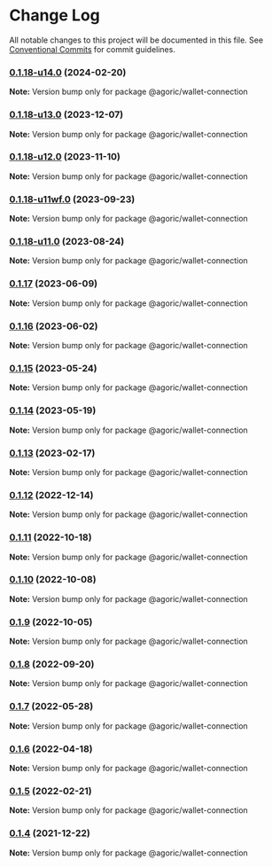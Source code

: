 # Change Log

All notable changes to this project will be documented in this file.
See [Conventional Commits](https://conventionalcommits.org) for commit guidelines.

### [0.1.18-u14.0](https://github.com/Agoric/agoric-sdk/compare/@agoric/wallet-connection@0.1.18-u13.0...@agoric/wallet-connection@0.1.18-u14.0) (2024-02-20)

**Note:** Version bump only for package @agoric/wallet-connection





### [0.1.18-u13.0](https://github.com/Agoric/agoric-sdk/compare/@agoric/wallet-connection@0.1.18-u12.0...@agoric/wallet-connection@0.1.18-u13.0) (2023-12-07)

**Note:** Version bump only for package @agoric/wallet-connection





### [0.1.18-u12.0](https://github.com/Agoric/agoric-sdk/compare/@agoric/wallet-connection@0.1.18-u11wf.0...@agoric/wallet-connection@0.1.18-u12.0) (2023-11-10)

**Note:** Version bump only for package @agoric/wallet-connection





### [0.1.18-u11wf.0](https://github.com/Agoric/agoric-sdk/compare/@agoric/wallet-connection@0.1.18-u11.0...@agoric/wallet-connection@0.1.18-u11wf.0) (2023-09-23)

**Note:** Version bump only for package @agoric/wallet-connection





### [0.1.18-u11.0](https://github.com/Agoric/agoric-sdk/compare/@agoric/wallet-connection@0.1.17...@agoric/wallet-connection@0.1.18-u11.0) (2023-08-24)

**Note:** Version bump only for package @agoric/wallet-connection





### [0.1.17](https://github.com/Agoric/agoric-sdk/compare/@agoric/wallet-connection@0.1.16...@agoric/wallet-connection@0.1.17) (2023-06-09)

**Note:** Version bump only for package @agoric/wallet-connection





### [0.1.16](https://github.com/Agoric/agoric-sdk/compare/@agoric/wallet-connection@0.1.15...@agoric/wallet-connection@0.1.16) (2023-06-02)

**Note:** Version bump only for package @agoric/wallet-connection





### [0.1.15](https://github.com/Agoric/agoric-sdk/compare/@agoric/wallet-connection@0.1.14...@agoric/wallet-connection@0.1.15) (2023-05-24)

**Note:** Version bump only for package @agoric/wallet-connection





### [0.1.14](https://github.com/Agoric/agoric-sdk/compare/@agoric/wallet-connection@0.1.11...@agoric/wallet-connection@0.1.14) (2023-05-19)

**Note:** Version bump only for package @agoric/wallet-connection





### [0.1.13](https://github.com/Agoric/agoric-sdk/compare/@agoric/wallet-connection@0.1.12...@agoric/wallet-connection@0.1.13) (2023-02-17)

**Note:** Version bump only for package @agoric/wallet-connection





### [0.1.12](https://github.com/Agoric/agoric-sdk/compare/@agoric/wallet-connection@0.1.11...@agoric/wallet-connection@0.1.12) (2022-12-14)

**Note:** Version bump only for package @agoric/wallet-connection





### [0.1.11](https://github.com/Agoric/agoric-sdk/compare/@agoric/wallet-connection@0.1.10...@agoric/wallet-connection@0.1.11) (2022-10-18)

**Note:** Version bump only for package @agoric/wallet-connection





### [0.1.10](https://github.com/Agoric/agoric-sdk/compare/@agoric/wallet-connection@0.1.9...@agoric/wallet-connection@0.1.10) (2022-10-08)

**Note:** Version bump only for package @agoric/wallet-connection





### [0.1.9](https://github.com/Agoric/agoric-sdk/compare/@agoric/wallet-connection@0.1.8...@agoric/wallet-connection@0.1.9) (2022-10-05)

**Note:** Version bump only for package @agoric/wallet-connection





### [0.1.8](https://github.com/Agoric/agoric-sdk/compare/@agoric/wallet-connection@0.1.7...@agoric/wallet-connection@0.1.8) (2022-09-20)

**Note:** Version bump only for package @agoric/wallet-connection





### [0.1.7](https://github.com/Agoric/agoric-sdk/compare/@agoric/wallet-connection@0.1.6...@agoric/wallet-connection@0.1.7) (2022-05-28)

**Note:** Version bump only for package @agoric/wallet-connection





### [0.1.6](https://github.com/Agoric/agoric-sdk/compare/@agoric/wallet-connection@0.1.5...@agoric/wallet-connection@0.1.6) (2022-04-18)

**Note:** Version bump only for package @agoric/wallet-connection





### [0.1.5](https://github.com/Agoric/agoric-sdk/compare/@agoric/wallet-connection@0.1.4...@agoric/wallet-connection@0.1.5) (2022-02-21)

**Note:** Version bump only for package @agoric/wallet-connection





### [0.1.4](https://github.com/Agoric/agoric-sdk/compare/@agoric/wallet-connection@0.1.2...@agoric/wallet-connection@0.1.4) (2021-12-22)

**Note:** Version bump only for package @agoric/wallet-connection
